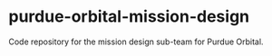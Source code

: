# purdue-orbital-mission-design
Code repository for the mission design sub-team for Purdue Orbital.
